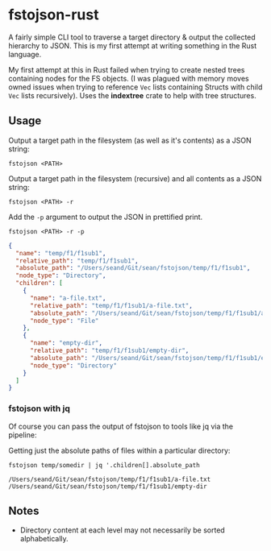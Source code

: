 # fstojson-rust

A fairly simple CLI tool to traverse a target directory & output the collected 
hierarchy to JSON. This is my first attempt at writing something in the Rust language.

My first attempt at this in Rust failed when trying to create nested trees containing nodes for the FS objects. (I was plagued with memory moves owned issues
when trying to reference `Vec` lists containing Structs with child `Vec` lists recursively). Uses the **indextree** crate to help with tree structures.

## Usage

Output a target path in the filesystem (as well as it's contents) as a JSON string:

`fstojson <PATH>`

Output a target path in the filesystem (recursive) and all contents as a JSON string:

`fstojson <PATH> -r`

Add the `-p` argument to output the JSON in prettified print.

`fstojson <PATH> -r -p`

```json
{
  "name": "temp/f1/f1sub1",
  "relative_path": "temp/f1/f1sub1",
  "absolute_path": "/Users/seand/Git/sean/fstojson/temp/f1/f1sub1",
  "node_type": "Directory",
  "children": [
    {
      "name": "a-file.txt",
      "relative_path": "temp/f1/f1sub1/a-file.txt",
      "absolute_path": "/Users/seand/Git/sean/fstojson/temp/f1/f1sub1/a-file.txt",
      "node_type": "File"
    },
    {
      "name": "empty-dir",
      "relative_path": "temp/f1/f1sub1/empty-dir",
      "absolute_path": "/Users/seand/Git/sean/fstojson/temp/f1/f1sub1/empty-dir",
      "node_type": "Directory"
    }
  ]
}
```

### fstojson with jq

Of course you can pass the output of fstojson to tools like jq via the pipeline:

Getting just the absolute paths of files within a particular directory:

`fstojson temp/somedir | jq '.children[].absolute_path`

```text
/Users/seand/Git/sean/fstojson/temp/f1/f1sub1/a-file.txt
/Users/seand/Git/sean/fstojson/temp/f1/f1sub1/empty-dir
```

## Notes

- Directory content at each level may not necessarily be sorted alphabetically.
